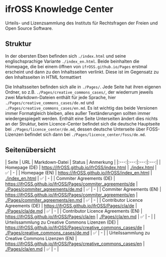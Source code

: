 # ifrOSS Knowledge Center

Urteils- und Lizenzsammlung des Instituts für Rechtsfragen der Freien und Open Source Software.

## Struktur

In der obersten Eben befinden sich `./index.html` und seine englischsprachige Variante `./index_en.html`. Beide beinhalten die Homepage, die bei einem öffnen von `ifrOSS.github.io/Pages` erstmal erscheint und dann zu den Inhaltsseiten verlinkt. Diese ist im Gegensatz zu den Inhaltsseiten in HTML formattiert

Die Inhaltsseiten befinden sich alle in `./Pages/`. Jede Seite hat ihren eigenen Ordner, so z.B. `./Pages/creative_commons_cases/`, der wiederrum jeweils zwei Markdown-Dateien enthält für jede Sprache, hier `./Pages/creative_commons_cases/de.md` und `./Pages/creative_commons_cases/en.md`. Es ist wichtig das beide Versionen immer Formatgleich bleiben, alles außer Textänderungen sollten immer wiedergespiegelt werden. Enthält eine Seite Unterseiten ändert dies nichts an der Struktur, beim Licence-Center befindet sich die deutsche Hauptseite bei `./Pages/licence_center/de.md`, dessen deutsche Unterseite über FOSS-Lizenzen befindet sich dann bei `./Pages/licence_center/foss/de.md`.

## Seitenübersicht

| Seite | URL | Markdown-Datei | Status | Anmerkung |
|:---:|:---:|:---:|:---:|
| Homepage (DE) | https://ifrOSS.github.io/ifrOSS/index.html | [./index.html](https://github.com/ifrOSS/ifrOSS/blob/master/index.html) | ✅ | - |
| Homepage (EN) | https://ifrOSS.github.io/ifrOSS/index_en.html | [./index_en.html](https://github.com/ifrOSS/ifrOSS/blob/master/index_en.html) | ✅ | - |
| Commiter Agreements (DE) | https://ifrOSS.github.io/ifrOSS/Pages/commiter_agreements/de | [./Pages/commiter_agreements/de.md](https://github.com/ifrOSS/ifrOSS/blob/master/Pages/commiter_agreements/de.md) | ✅ | - |
| Commiter Agreements (EN) | https://ifrOSS.github.io/ifrOSS/Pages/commiter_agreements/en | [./Pages/commiter_agreements/en.md](https://github.com/ifrOSS/ifrOSS/blob/master/Pages/commiter_agreements/en.md) | ✅ | - |
| Contributor Licence Agreements (DE) | https://ifrOSS.github.io/ifrOSS/Pages/cla/de | [./Pages/cla/de.md](https://github.com/ifrOSS/ifrOSS/blob/master/Pages/cla/de.md) | ✅ | - |
| Contributor Licence Agreements (EN) | https://ifrOSS.github.io/ifrOSS/Pages/cla/en | [./Pages/cla/en.md](https://github.com/ifrOSS/ifrOSS/blob/master/Pages/cla/en.md) | ✅ | - |
| Urteilssammlung zu Creative Commons Lizenzen (DE) | https://ifrOSS.github.io/ifrOSS/Pages/creative_commons_cases/de | [./Pages/creative_commons_cases/de.md](https://github.com/ifrOSS/ifrOSS/blob/master/Pages/creative_commons_cases/de.md) | ✅ | - |
| Urteilssammlung zu Creative Commons Lizenzen (EN) | https://ifrOSS.github.io/ifrOSS/Pages/creative_commons_cases/en | [./Pages/cla/en.md](/Pages/creative_commons_cases/en.md) | ✅ | - |